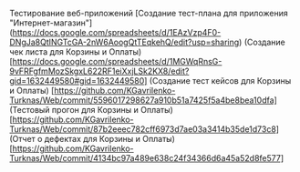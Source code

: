 Тестирование веб-приложений
[Создание тест-плана для приложения "Интернет-магазин"]
(https://docs.google.com/spreadsheets/d/1EAzVzp4F0-DNgJa8QtINGTcGA-2nW6AoogQtTEqkehQ/edit?usp=sharing)
(Создание чек листа для Корзины и Оплаты)
[https://docs.google.com/spreadsheets/d/1MGWqRnsG-9vFRFgfmMozSkgxL622RF1eiXxjLSk2KX8/edit?gid=1632449580#gid=1632449580]
(Создание тест кейсов для Корзины и Оплаты)
[https://github.com/KGavrilenko-Turknas/Web/commit/5596017298627a910b51a7425f5a4be8bea10dfa]
(Тестовый прогон для Корзины и Оплаты)
[https://github.com/KGavrilenko-Turknas/Web/commit/87b2eeec782cff6973d7ae03a3414b35de1d73c8]
(Отчет о дефектах для Корзины и Оплаты)
[https://github.com/KGavrilenko-Turknas/Web/commit/4134bc97a489e638c24f34366d6a45a52d8fe577]
